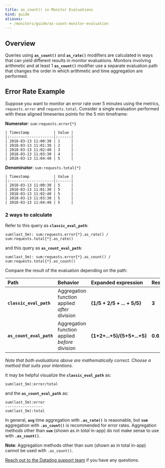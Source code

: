 ```yaml
---
title: as_count() in Monitor Evaluations
kind: guide
aliases:
  - /monitors/guide/as-count-monitor-evaluation
---
```


## Overview

Queries using **`as_count()`** and **`as_rate()`** modifiers are calculated in ways that can yield different results in monitor evaluations. Monitors involving arithmetic and at least 1 **`as_count()`** modifier use a separate evaluation path that changes the order in which arithmetic and time aggregation are performed.

## Error Rate Example

Suppose you want to monitor an error rate over 5 minutes using the metrics, `requests.error` and `requests.total`. Consider a single evaluation performed with these aligned timeseries points for the 5 min timeframe:

**Numerator**: `sum:requests.error{*}`

```text
| Timestamp           | Value |
|:--------------------|:------|
| 2018-03-13 11:00:30 | 1     |
| 2018-03-13 11:01:30 | 2     |
| 2018-03-13 11:02:40 | 3     |
| 2018-03-13 11:03:30 | 4     |
| 2018-03-13 11:04:40 | 5     |
```

**Denominator**: `sum:requests.total{*}`

```text
| Timestamp           | Value |
|:--------------------|:------|
| 2018-03-13 11:00:30 | 5     |
| 2018-03-13 11:01:30 | 5     |
| 2018-03-13 11:02:40 | 5     |
| 2018-03-13 11:03:30 | 5     |
| 2018-03-13 11:04:40 | 5     |
```

### 2 ways to calculate

Refer to this query as **`classic_eval_path`**:

```text
sum(last_5m): sum:requests.error{*}.as_rate() / sum:requests.total{*}.as_rate()
```

and this query as **`as_count_eval_path`**:

```text
sum(last_5m): sum:requests.error{*}.as_count() / sum:requests.total{*}.as_count()
```

Compare the result of the evaluation depending on the path:

| Path                     | Behavior                                       | Expanded expression         | Result  |
|:-------------------------|:-----------------------------------------------|:----------------------------|:--------|
| **`classic_eval_path`**  | Aggregation function applied _after_ division  | **(1/5 + 2/5 + ... + 5/5)** | **3**   |
| **`as_count_eval_path`** | Aggregation function applied _before_ division | **(1+2+...+5)/(5+5+...+5)** | **0.6** |

_Note that both evaluations above are mathematically correct. Choose a method that suits your intentions._

It may be helpful visualize the **`classic_eval_path`** as:

```text
sum(last_5m):error/total
```

and the **`as_count_eval_path`** as:

```text
sum(last_5m):error
-----------------
sum(last_5m):total
```

In general, **`avg`** time aggregation with **`.as_rate()`** is reasonable, but **`sum`** aggregation with **`.as_count()`** is recommended for error rates. Aggregation methods other than **`sum`** (shown as _in total_ in-app) do not make sense to use with **`.as_count()`**.

**Note**: Aggregation methods other than sum (shown as in total in-app) cannot be used with `.as_count()`.

[Reach out to the Datadog support team][1] if you have any questions.

[1]: /help/
